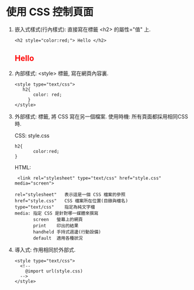 # 使用 CSS 控制頁面

1. 嵌入式樣式(行內樣式): 直接寫在標籤 &lt;h2&gt; 的屬性="值" 上.  
   ``` 
   <h2 style="color:red;"> Hello </h2>
   
   ```      
   <h2 style="color:red;"> Hello </h2>   
   
2. 內部樣式: &lt;style&gt; 標籤, 寫在網頁內容裏. 
   ```
   <style type="text/css">
      h2{                                
          color: red;                    
        }                                 
   </style>

   ```
3. 外部樣式: <link> 標籤, 將 CSS 寫在另一個檔案. 
   使用時機: 所有頁面都採用相同CSS 時.
   
   CSS: style.css
   ```
   h2{
          color:red;
   }
   ```
   HTML:
   ```
    <link rel="stylesheet" type="text/css" href="style.css" media="screen">
   ```
   
   ```
   rel="stylesheet"   表示這是一個 CSS 檔案的參照
   href="style.css"   CSS 檔案所在位置(目錄與檔名)
   type="text/css"    指定為純文字檔
   media: 指定 CSS 是針對哪一媒體來撰寫
          screen   螢幕上的網頁
	      print    印出的結果
	      handheld 手持式週邊(行動設備)
	      default  適用各種狀況
   ```
   
 4. 導入式: 作用相同於外部式.  
    ```
    <style type="text/css">
      <!--
        @import url(style.css)
	  -->
	</style>
    ``` 
